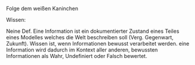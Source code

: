 <span style="color:#000ff;">Folge dem weißen Kaninchen</span>

<span style="color:#000ff;">Wissen:</span>

<span style="color:#000ff;">Neine Def. Eine Information ist ein dokumentierter Zustand eines Teiles eines Modelles welches die Welt beschreiben soll (Verg. Gegenwart, Zukunft).</span> 
<span style="color:#000ff;">Wissen ist, wenn Informationen bewusst verarbeitet werden. eine Information wird dadurch im Kontext aller anderen, bewussten Informationen als Wahr, Undefiniert oder Falsch bewertet.</span>
